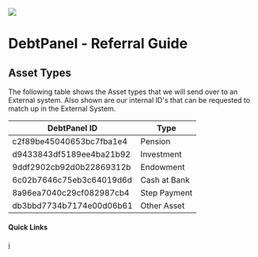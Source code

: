 ![](https://s3.eu-west-2.amazonaws.com/cdn.debtpanel.co.uk/images/green-white.jpg)

# DebtPanel - Referral Guide

## Asset Types

The following table shows the Asset types that we will send over to an External system. Also shown are our internal ID's that can be requested to match up in the External System.

DebtPanel ID | Type
--- | ---
c2f89be45040653bc7fba1e4 | Pension
d9433843df5189ee4ba21b92 | Investment
9ddf2902cb92d0b22869312b | Endowment
6c02b7646c75eb3c64019d6d | Cash at Bank
8a96ea7040c29cf082987cb4 | Step Payment
db3bbd7734b7174e00d06b61 | Other Asset


#### Quick Links

[:information_source:](../readme.md)